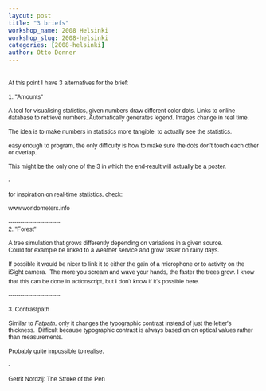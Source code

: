 ```yaml
---
layout: post
title: "3 briefs"
workshop_name: 2008 Helsinki 
workshop_slug: 2008-helsinki
categories: [2008-helsinki]
author: Otto Donner
---
```

<div>
<br />
</div>
<div>
<p style="font: normal normal normal 12px/normal Helvetica; margin: 0px">
At this point I have 3 alternatives for the brief:
</p>
<p style="font: normal normal normal 12px/normal Helvetica; min-height: 14px; margin: 0px">
 
</p>
<p style="font: normal normal normal 12px/normal Helvetica; margin: 0px">
1. &quot;Amounts&quot;
</p>
<p style="font: normal normal normal 12px/normal Helvetica; min-height: 14px; margin: 0px">
 
</p>
<p style="font: normal normal normal 12px/normal Helvetica; margin: 0px">
A tool for visualising statistics, given numbers draw different color dots. Links to online database to retrieve numbers. Automatically generates legend. Images change in real time.
</p>
<p style="font: normal normal normal 12px/normal Helvetica; min-height: 14px; margin: 0px">
<span style="white-space: pre" class="Apple-tab-span">	</span>
</p>
<p style="font: normal normal normal 12px/normal Helvetica; margin: 0px">
The idea is to make numbers in statistics more tangible, to actually see the statistics. 
</p>
<p style="font: normal normal normal 12px/normal Helvetica; min-height: 14px; margin: 0px">
 
</p>
<p style="font: normal normal normal 12px/normal Helvetica; margin: 0px">
easy enough to program, the only difficulty is how to make sure the dots don't touch each other or overlap. 
</p>
<p style="font: normal normal normal 12px/normal Helvetica; min-height: 14px; margin: 0px">
 
</p>
<p style="font: normal normal normal 12px/normal Helvetica; margin: 0px">
This might be the only one of the 3 in which the end-result will actually be a poster.
</p>
<p style="font: normal normal normal 12px/normal Helvetica; min-height: 14px; margin: 0px">
 
</p>
<p style="font: normal normal normal 12px/normal Helvetica; margin: 0px">
-
</p>
<p style="font: normal normal normal 12px/normal Helvetica; margin: 0px">
&nbsp;
</p>
<p style="font: normal normal normal 12px/normal Helvetica; margin: 0px">
for inspiration on real-time statistics, check:
</p>
<p style="font: normal normal normal 12px/normal Helvetica; min-height: 14px; margin: 0px">
 
</p>
<p style="font: normal normal normal 12px/normal Helvetica; margin: 0px">
www.worldometers.info
</p>
<p style="font: normal normal normal 12px/normal Helvetica; min-height: 14px; margin: 0px">
 
</p>
<p style="font: normal normal normal 12px/normal Helvetica; margin: 0px">
--------------------------
</p>
<p style="font: normal normal normal 12px/normal Helvetica; margin: 0px">
2. &quot;Forest&quot;
</p>
<p style="font: normal normal normal 12px/normal Helvetica; min-height: 14px; margin: 0px">
 
</p>
<p style="font: normal normal normal 12px/normal Helvetica; margin: 0px">
A tree simulation that grows differently depending on variations in a given source.
</p>
<p style="font: normal normal normal 12px/normal Helvetica; margin: 0px">
Could for example be linked to a weather service and grow faster on rainy days. 
</p>
<p style="font: normal normal normal 12px/normal Helvetica; min-height: 14px; margin: 0px">
 
</p>
<p style="font: normal normal normal 12px/normal Helvetica; margin: 0px">
If possible it would be nicer to link it to either the gain of a microphone or to activity on the iSight camera.  The more you scream and wave your hands, the faster the trees grow. I know that this can be done in actionscript, but I don't know if it's possible here.
</p>
<p style="font: normal normal normal 12px/normal Helvetica; min-height: 14px; margin: 0px">
&nbsp;
</p>
<p style="font: normal normal normal 12px/normal Helvetica; min-height: 14px; margin: 0px">
--------------------------
</p>
<p style="font: normal normal normal 12px/normal Helvetica; min-height: 14px; margin: 0px">
 
</p>
<p style="font: normal normal normal 12px/normal Helvetica; margin: 0px">
3. Contrastpath
</p>
<p style="font: normal normal normal 12px/normal Helvetica; min-height: 14px; margin: 0px">
 
</p>
<p style="font: normal normal normal 12px/normal Helvetica; margin: 0px">
Similar to <em>Fatpath, </em>only it changes the typographic contrast instead of just the letter's thickness.  Difficult because typographic contrast is always based on on optical values rather than measurements.
</p>
<p style="font: normal normal normal 12px/normal Helvetica; min-height: 14px; margin: 0px">
 
</p>
<p style="font: normal normal normal 12px/normal Helvetica; margin: 0px">
Probably quite impossible to realise.
</p>
<p style="font: normal normal normal 12px/normal Helvetica; margin: 0px">
&nbsp;
</p>
<p style="font: normal normal normal 12px/normal Helvetica; margin: 0px">
- 
</p>
<p style="font: normal normal normal 12px/normal Helvetica; min-height: 14px; margin: 0px">
 
</p>
<p style="font: normal normal normal 12px/normal Helvetica; margin: 0px">
Gerrit Nordzij: The Stroke of the Pen
</p>
</div>

